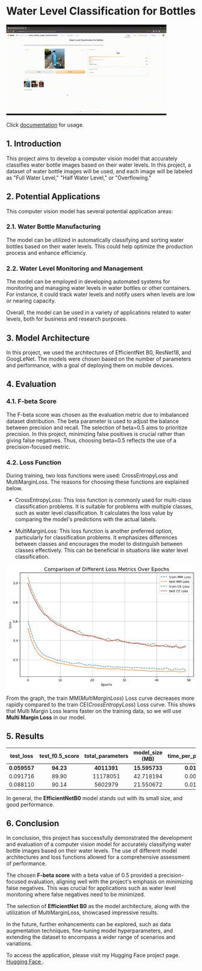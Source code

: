 # Water Level Classification for Bottles

![](app.GIF)

Click [documentation](demos/READMEapp.md) for usage.

## 1. Introduction

This project aims to develop a computer vision model that accurately classifies water bottle images based on their water levels. In this project, a dataset of water bottle images will be used, and each image will be labeled as "Full Water Level," "Half Water Level," or "Overflowing." 

## 2. Potential Applications

This computer vision model has several potential application areas:

### 2.1. Water Bottle Manufacturing

The model can be utilized in automatically classifying and sorting water bottles based on their water levels. This could help optimize the production process and enhance efficiency.

### 2.2. Water Level Monitoring and Management

The model can be employed in developing automated systems for monitoring and managing water levels in water bottles or other containers. For instance, it could track water levels and notify users when levels are low or nearing capacity.

Overall, the model can be used in a variety of applications related to water levels, both for business and research purposes.

## 3. Model Architecture

In this project, we used the architectures of EfficientNet B0, ResNet18, and GoogLeNet. The models were chosen based on the number of parameters and performance, with a goal of deploying them on mobile devices.

## 4. Evaluation 

### 4.1. F-beta Score 

The F-beta score was chosen as the evaluation metric due to imbalanced dataset distribution. The beta parameter is used to adjust the balance between precision and recall. The selection of beta=0.5 aims to prioritize precision. In this project, minimizing false positives is crucial rather than giving false negatives. Thus, choosing beta=0.5 reflects the use of a precision-focused metric.

### 4.2. Loss Function

During training, two loss functions were used: CrossEntropyLoss and MultiMarginLoss. The reasons for choosing these functions are explained below.

- CrossEntropyLoss: This loss function is commonly used for multi-class classification problems. It is suitable for problems with multiple classes, such as water level classification. It calculates the loss value by comparing the model's predictions with the actual labels.

- MultiMarginLoss: This loss function is another preferred option, particularly for classification problems. It emphasizes differences between classes and encourages the model to distinguish between classes effectively. This can be beneficial in situations like water level classification.

![](MMvsCE.png)

From the graph, the train MM(*MultiMarginLoss*) Loss curve decreases more rapidly compared to the train CE(*CrossEntropyLoss*) Loss curve. This shows that Multi Margin Loss learns faster on the training data, so we will use **Multi Margin Loss** in our model.

## 5. Results

| test_loss | test_f0.5_score | total_parameters | model_size (MB) | time_per_pred_cuda | model      |
|:---------:|:---------------:|:----------------:|:---------------:|:------------:|:----------:|
| **0.059557**  |     **94.23**       |     **4011391**      |    **15.595733**    |    **0.0174**    |  **EffNetB0**  |
| 0.091716  |     89.90       |    11178051      |    42.718194    |    0.0092    |  ResNet18  |
| 0.088110  |     90.14       |     5602979      |    21.550672    |    0.0143    | GoogLeNet  |

In general, the **EfficientNetB0** model stands out with its small size, and good performance.

## 6. Conclusion

In conclusion, this project has successfully demonstrated the development and evaluation of a computer vision model for accurately classifying water bottle images based on their water levels. The use of different model architectures and loss functions allowed for a comprehensive assessment of performance.

The chosen **F-beta score** with a beta value of 0.5 provided a precision-focused evaluation, aligning well with the project's emphasis on minimizing false negatives. This was crucial for applications such as water level monitoring where false negatives need to be minimized.

The selection of **EfficientNet B0** as the model architecture, along with the utilization of MultiMarginLoss, showcased impressive results. 

In the future, further enhancements can be explored, such as data augmentation techniques, fine-tuning model hyperparameters, and extending the dataset to encompass a wider range of scenarios and variations.

To access the application, please visit my Hugging Face project page. [Hugging Face ](https://huggingface.co/spaces/emirhansilsupur/water_bottle_image_classification).



